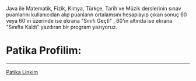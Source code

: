 Java ile Matematik, Fizik, Kimya, Türkçe, Tarih ve Müzik derslerinin sınav puanlarını kullanıcıdan alıp puanların ortalamsını hesaplayıp çıkan sonuç 60 veya 60'ın üzerinde ise ekrana "Sınıfı Geçti" , 60'ın altında ise ekrana "Sınıfta Kaldı" yazdıran bir program yazıyoruz.



# Patika Profilim:
***
<a href="https://app.patika.dev/arpat">Patika Linkim</a>
